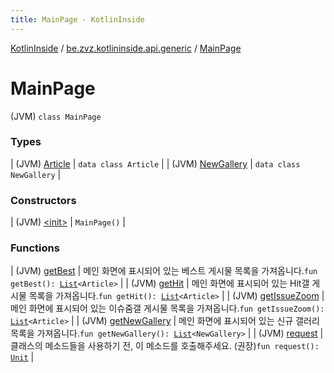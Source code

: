 ```yaml
---
title: MainPage - KotlinInside
---
```


[KotlinInside](../../index.html) / [be.zvz.kotlininside.api.generic](../index.html) / [MainPage](./index.html)

# MainPage

(JVM) `class MainPage`

### Types

| (JVM) [Article](-article/index.html) | `data class Article` |
| (JVM) [NewGallery](-new-gallery/index.html) | `data class NewGallery` |

### Constructors

| (JVM) [&lt;init&gt;](-init-.html) | `MainPage()` |

### Functions

| (JVM) [getBest](get-best.html) | 메인 화면에 표시되어 있는 베스트 게시물 목록을 가져옵니다.`fun getBest(): `[`List`](https://kotlinlang.org/api/latest/jvm/stdlib/kotlin.collections/-list/index.html)`<Article>` |
| (JVM) [getHit](get-hit.html) | 메인 화면에 표시되어 있는 Hit갤 게시물 목록을 가져옵니다.`fun getHit(): `[`List`](https://kotlinlang.org/api/latest/jvm/stdlib/kotlin.collections/-list/index.html)`<Article>` |
| (JVM) [getIssueZoom](get-issue-zoom.html) | 메인 화면에 표시되어 있는 이슈줌갤 게시물 목록을 가져옵니다.`fun getIssueZoom(): `[`List`](https://kotlinlang.org/api/latest/jvm/stdlib/kotlin.collections/-list/index.html)`<Article>` |
| (JVM) [getNewGallery](get-new-gallery.html) | 메인 화면에 표시되어 있는 신규 갤러리 목록을 가져옵니다.`fun getNewGallery(): `[`List`](https://kotlinlang.org/api/latest/jvm/stdlib/kotlin.collections/-list/index.html)`<NewGallery>` |
| (JVM) [request](request.html) | 클래스의 메소드들을 사용하기 전, 이 메소드를 호출해주세요. (권장)`fun request(): `[`Unit`](https://kotlinlang.org/api/latest/jvm/stdlib/kotlin/-unit/index.html) |

